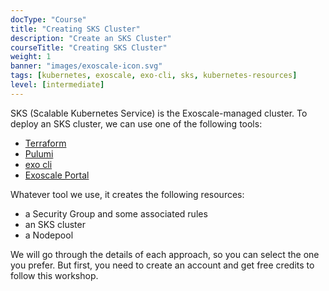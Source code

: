 ```yaml
---
docType: "Course"
title: "Creating SKS Cluster"
description: "Create an SKS Cluster"
courseTitle: "Creating SKS Cluster"
weight: 1
banner: "images/exoscale-icon.svg"
tags: [kubernetes, exoscale, exo-cli, sks, kubernetes-resources]
level: [intermediate]
---
```


SKS (Scalable Kubernetes Service) is the Exoscale-managed cluster. To deploy an SKS cluster, we can use one of the 
following tools:

- [Terraform](https://terraform.com)
- [Pulumi](https://pulumi.com)
- [exo cli](https://github.com/exoscale/cli)
- [Exoscale Portal](https://exoscale.com)

Whatever tool we use, it creates the following resources:

- a Security Group and some associated rules
- an SKS cluster
- a Nodepool

We will go through the details of each approach, so you can select the one you prefer. But first, you need to create an account and get free credits to follow this workshop.